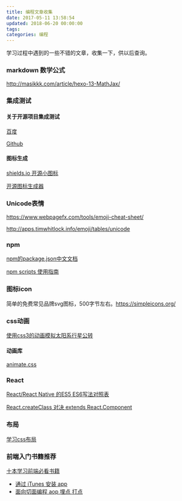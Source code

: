 ```yaml
---
title: 编程文章收集
date: 2017-05-11 13:58:54
updated: 2018-06-20 00:00:00
tags:
categories: 编程
---
```


学习过程中遇到的一些不错的文章，收集一下，供以后查询。

### markdown 数学公式
http://masikkk.com/article/hexo-13-MathJax/

### 集成测试

#### 关于开源项目集成测试

[百度](http://efe.baidu.com/blog/front-end-continuous-integration-tools/)

[Github](https://github.com/EyreFree/GitHubBadgeIntroduction)

#### 图标生成

[shields.io 开源小图标](https://shields.io/)

[开源图标生成器](https://yanni4night.github.io/badge.html)

### Unicode表情

https://www.webpagefx.com/tools/emoji-cheat-sheet/

http://apps.timwhitlock.info/emoji/tables/unicode

### npm

[npm的package.json中文文档](https://github.com/ericdum/mujiang.info/issues/6/)

[npm scripts 使用指南](http://www.ruanyifeng.com/blog/2016/10/npm_scripts.html)

### 图标icon

简单的免费常见品牌svg图标，500字节左右。https://simpleicons.org/

### css动画

[使用css3的动画模拟太阳系行星公转](http://www.cnblogs.com/yincheng/p/css3-animation.html)

#### 动画库

[animate.css](https://daneden.github.io/animate.css/)

### React

[React/React Native 的ES5 ES6写法对照表](http://bbs.reactnative.cn/topic/15/react-react-native-%E7%9A%84es5-es6%E5%86%99%E6%B3%95%E5%AF%B9%E7%85%A7%E8%A1%A8)

[React.createClass 对决 extends React.Component](https://www.peachis.me/react-createclass-versus-extends-react-component/)

### 布局
[学习css布局](http://zh.learnlayout.com/no-layout.html)

### 前端入门书籍推荐
[十本学习前端必看书籍](http://imweb.io/topic/5a0179291f0e50753869bfa4)

- [通过 iTunes 安装 app](https://www.jianshu.com/p/d509ea35dc84)
- [面向切面编程 aop 埋点 打点](http://www.alloyteam.com/2013/08/yong-aop-gai-shan-javascript-dai-ma/)


